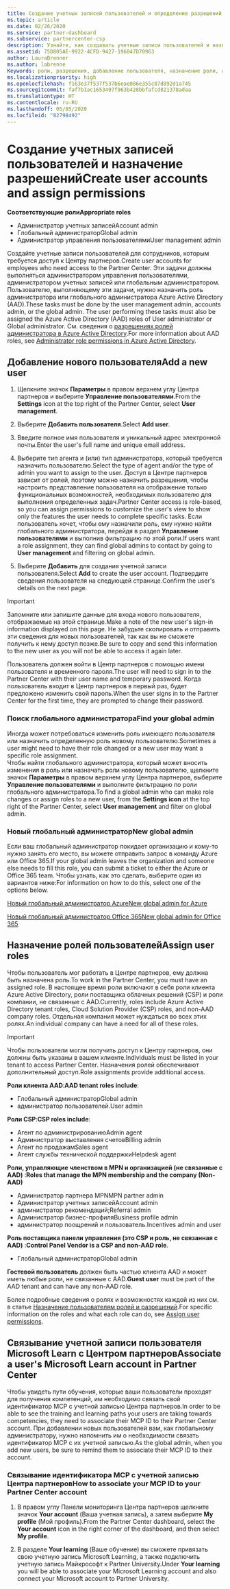 ```yaml
---
title: Создание учетных записей пользователей и определение разрешений | Центр партнеров
ms.topic: article
ms.date: 02/26/2020
ms.service: partner-dashboard
ms.subservice: partnercenter-csp
description: Узнайте, как создавать учетные записи пользователей и назначать роли в Центре партнеров для каждого сотрудника, которому требуется доступ. Это могут делать пользователи с определенными правами администратора.
ms.assetid: 75D805AE-9922-4CFD-9427-196047D70963
author: LauraBrenner
ms.author: labrenne
Keywords: роли, разрешения, добавление пользователя, назначение роли, администратор, агент,
ms.localizationpriority: high
ms.openlocfilehash: f163e37f537f537b6eae086e355c87d892d1a745
ms.sourcegitcommit: faf7b1ac1653497f963b428bbfafcd821378adaa
ms.translationtype: HT
ms.contentlocale: ru-RU
ms.lasthandoff: 05/05/2020
ms.locfileid: "82798492"
---
```

# <a name="create-user-accounts-and-assign-permissions"></a><span data-ttu-id="8e88a-105">Создание учетных записей пользователей и назначение разрешений</span><span class="sxs-lookup"><span data-stu-id="8e88a-105">Create user accounts and assign permissions</span></span>

<span data-ttu-id="8e88a-106">**Соответствующие роли**</span><span class="sxs-lookup"><span data-stu-id="8e88a-106">**Appropriate roles**</span></span>

- <span data-ttu-id="8e88a-107">Администратор учетных записей</span><span class="sxs-lookup"><span data-stu-id="8e88a-107">Account admin</span></span>
- <span data-ttu-id="8e88a-108">Глобальный администратор</span><span class="sxs-lookup"><span data-stu-id="8e88a-108">Global admin</span></span>
- <span data-ttu-id="8e88a-109">Администратор управления пользователями</span><span class="sxs-lookup"><span data-stu-id="8e88a-109">User management admin</span></span>

<span data-ttu-id="8e88a-110">Создайте учетные записи пользователей для сотрудников, которым требуется доступ к Центру партнеров.</span><span class="sxs-lookup"><span data-stu-id="8e88a-110">Create user accounts for employees who need access to the Partner Center.</span></span> <span data-ttu-id="8e88a-111">Эти задачи должны выполняться администратором управления пользователями, администратором учетных записей или глобальным администратором. Пользователю, выполняющему эти задачи, нужно назначить роль администратора или глобального администратора Azure Active Directory (AAD).</span><span class="sxs-lookup"><span data-stu-id="8e88a-111">These tasks must be done by the user management admin, accounts admin, or the global admin. The user performing these tasks must also be assigned the Azure Active Directory (AAD) roles of User administrator or Global administrator.</span></span> <span data-ttu-id="8e88a-112">См. сведения о [разрешениях ролей администратора в Azure Active Directory](https://docs.microsoft.com/azure/active-directory/users-groups-roles/directory-assign-admin-roles).</span><span class="sxs-lookup"><span data-stu-id="8e88a-112">For more information about AAD roles, see [Administrator role permissions in Azure Active Directory](https://docs.microsoft.com/azure/active-directory/users-groups-roles/directory-assign-admin-roles).</span></span>


## <a name="add-a-new-user"></a><span data-ttu-id="8e88a-113">Добавление нового пользователя</span><span class="sxs-lookup"><span data-stu-id="8e88a-113">Add a new user</span></span>

1. <span data-ttu-id="8e88a-114">Щелкните значок **Параметры** в правом верхнем углу Центра партнеров и выберите **Управление пользователями**.</span><span class="sxs-lookup"><span data-stu-id="8e88a-114">From the **Settings** icon at the top right of the Partner Center, select **User management**.</span></span>

2. <span data-ttu-id="8e88a-115">Выберите **Добавить пользователя**.</span><span class="sxs-lookup"><span data-stu-id="8e88a-115">Select **Add user**.</span></span>

3. <span data-ttu-id="8e88a-116">Введите полное имя пользователя и уникальный адрес электронной почты.</span><span class="sxs-lookup"><span data-stu-id="8e88a-116">Enter the user's full name and unique email address.</span></span>

4. <span data-ttu-id="8e88a-117">Выберите тип агента и (или) тип администратора, который требуется назначить пользователю.</span><span class="sxs-lookup"><span data-stu-id="8e88a-117">Select the type of agent and/or the type of admin you want to assign to the user.</span></span> <span data-ttu-id="8e88a-118">Доступ в Центре партнеров зависит от ролей, поэтому можно назначить разрешения, чтобы настроить представление пользователя на отображение только функциональных возможностей, необходимых пользователю для выполнения определенных задач.</span><span class="sxs-lookup"><span data-stu-id="8e88a-118">Partner Center access is role-based, so you can assign permissions to customize the user's view to show only the features the user needs to complete specific tasks.</span></span>  <span data-ttu-id="8e88a-119">Если пользователь хочет, чтобы ему назначили роль, ему нужно найти глобального администратора, перейдя в раздел **Управление пользователями** и выполнив фильтрацию по этой роли.</span><span class="sxs-lookup"><span data-stu-id="8e88a-119">If users want a role assignment, they can find global admins to contact by going to **User management** and filtering on global admin.</span></span>

5. <span data-ttu-id="8e88a-120">Выберите **Добавить** для создания учетной записи пользователя.</span><span class="sxs-lookup"><span data-stu-id="8e88a-120">Select **Add** to create the user account.</span></span> <span data-ttu-id="8e88a-121">Подтвердите сведения пользователя на следующей странице.</span><span class="sxs-lookup"><span data-stu-id="8e88a-121">Confirm the user's details on the next page.</span></span>

> [!IMPORTANT]  
> <span data-ttu-id="8e88a-122">Запомните или запишите данные для входа нового пользователя, отображаемые на этой странице.</span><span class="sxs-lookup"><span data-stu-id="8e88a-122">Make a note of the new user's sign-in information displayed on this page.</span></span> <span data-ttu-id="8e88a-123">Не забудьте скопировать и отправить эти сведения для новых пользователей, так как вы не сможете получить к нему доступ позже.</span><span class="sxs-lookup"><span data-stu-id="8e88a-123">Be sure to copy and send this information to the new user as you will not be able to access it again later.</span></span> 


<span data-ttu-id="8e88a-124">Пользователь должен войти в Центр партнеров с помощью имени пользователя и временного пароля.</span><span class="sxs-lookup"><span data-stu-id="8e88a-124">The user will need to sign in to the Partner Center with their user name and temporary password.</span></span> <span data-ttu-id="8e88a-125">Когда пользователь входит в Центр партнеров в первый раз, будет предложено изменить свой пароль.</span><span class="sxs-lookup"><span data-stu-id="8e88a-125">When the user signs in to the Partner Center for the first time, they are prompted to change their password.</span></span> 


### <a name="find-your-global-admin"></a><span data-ttu-id="8e88a-126">Поиск глобального администратора</span><span class="sxs-lookup"><span data-stu-id="8e88a-126">Find your global admin</span></span>

<span data-ttu-id="8e88a-127">Иногда может потребоваться изменить роль имеющего пользователя или назначить определенную роль новому пользователю.</span><span class="sxs-lookup"><span data-stu-id="8e88a-127">Sometimes a user might need to have their role changed or a new user may want a specific role assignment.</span></span>  
<span data-ttu-id="8e88a-128">Чтобы найти глобального администратора, который может вносить изменения в роль или назначать роли новому пользователю, щелкните значок **Параметры** в правом верхнем углу Центра партнеров, выберите **Управление пользователями** и выполните фильтрацию по роли глобального администратора.</span><span class="sxs-lookup"><span data-stu-id="8e88a-128">To find a global admin who can make role changes or assign roles to a new user, from the **Settings icon** at the top right of the Partner Center, select **User management** and filter on global admin.</span></span> 


### <a name="new-global-admin"></a><span data-ttu-id="8e88a-129">Новый глобальный администратор</span><span class="sxs-lookup"><span data-stu-id="8e88a-129">New global admin</span></span>

<span data-ttu-id="8e88a-130">Если ваш глобальный администратор покидает организацию и кому-то нужно занять его место, вы можете отправить запрос в команду Azure или Office 365.</span><span class="sxs-lookup"><span data-stu-id="8e88a-130">If your global admin leaves the organization and someone else needs to fill this role, you can submit a ticket to either the Azure or Office 365 team.</span></span> <span data-ttu-id="8e88a-131">Чтобы узнать, как это сделать, выберите один из вариантов ниже:</span><span class="sxs-lookup"><span data-stu-id="8e88a-131">For information on how to do this, select one of the options below.</span></span>

[<span data-ttu-id="8e88a-132">Новый глобальный администратор Azure</span><span class="sxs-lookup"><span data-stu-id="8e88a-132">New global admin for Azure</span></span>](https://support.microsoft.com/help/4505981/what-to-do-if-the-only-admin-for-your-mpn-program-has-left-the-company)

[<span data-ttu-id="8e88a-133">Новый глобальный администратор Office 365</span><span class="sxs-lookup"><span data-stu-id="8e88a-133">New global admin for Office 365</span></span>](https://admin.microsoft.com/)


## <a name="assign-user-roles"></a><span data-ttu-id="8e88a-134">Назначение ролей пользователей</span><span class="sxs-lookup"><span data-stu-id="8e88a-134">Assign user roles</span></span>

<span data-ttu-id="8e88a-135">Чтобы пользователь мог работать в Центре партнеров, ему должна быть назначена роль.</span><span class="sxs-lookup"><span data-stu-id="8e88a-135">To work in the Partner Center, you must have an assigned role.</span></span>  <span data-ttu-id="8e88a-136">В настоящее время роли включают в себя роли клиента Azure Active Directory, роли поставщика облачных решений (CSP) и роли компании, не связанные с AAD.</span><span class="sxs-lookup"><span data-stu-id="8e88a-136">Currently, roles include Azure Active Directory tenant roles, Cloud Solution Provider (CSP) roles, and non-AAD company roles.</span></span> <span data-ttu-id="8e88a-137">Отдельная компания может нуждаться во всех этих ролях.</span><span class="sxs-lookup"><span data-stu-id="8e88a-137">An individual company can have a need for all of these roles.</span></span>

>[!Important]
><span data-ttu-id="8e88a-138">Чтобы пользователи могли получить доступ к Центру партнеров, они должны быть указаны в вашем клиенте.</span><span class="sxs-lookup"><span data-stu-id="8e88a-138">Individuals must be listed in your tenant to access Partner Center.</span></span> <span data-ttu-id="8e88a-139">Назначения ролей обеспечивают дополнительный доступ.</span><span class="sxs-lookup"><span data-stu-id="8e88a-139">Role assignments provide additional access.</span></span>


<span data-ttu-id="8e88a-140">**Роли клиента AAD**:</span><span class="sxs-lookup"><span data-stu-id="8e88a-140">**AAD tenant roles include**:</span></span>
- <span data-ttu-id="8e88a-141">Глобальный администратор</span><span class="sxs-lookup"><span data-stu-id="8e88a-141">Global admin</span></span>
- <span data-ttu-id="8e88a-142">администратор пользователей.</span><span class="sxs-lookup"><span data-stu-id="8e88a-142">User admin</span></span>

<span data-ttu-id="8e88a-143">**Роли CSP**:</span><span class="sxs-lookup"><span data-stu-id="8e88a-143">**CSP roles include**:</span></span>
- <span data-ttu-id="8e88a-144">Агент по администрированию</span><span class="sxs-lookup"><span data-stu-id="8e88a-144">Admin agent</span></span>
- <span data-ttu-id="8e88a-145">Администратор выставления счетов</span><span class="sxs-lookup"><span data-stu-id="8e88a-145">Billing admin</span></span>
- <span data-ttu-id="8e88a-146">Агент по продажам</span><span class="sxs-lookup"><span data-stu-id="8e88a-146">Sales agent</span></span>
- <span data-ttu-id="8e88a-147">Агент службы технической поддержки</span><span class="sxs-lookup"><span data-stu-id="8e88a-147">Helpdesk agent</span></span>

<span data-ttu-id="8e88a-148">**Роли, управляющие членством в MPN и организацией (не связанные с AAD)** :</span><span class="sxs-lookup"><span data-stu-id="8e88a-148">**Roles that manage the MPN membership and the company (Non-AAD)**</span></span>
- <span data-ttu-id="8e88a-149">Администратор партнера MPN</span><span class="sxs-lookup"><span data-stu-id="8e88a-149">MPN partner admin</span></span>
- <span data-ttu-id="8e88a-150">Администратор учетных записей</span><span class="sxs-lookup"><span data-stu-id="8e88a-150">Account admin</span></span>
- <span data-ttu-id="8e88a-151">администратор рекомендаций;</span><span class="sxs-lookup"><span data-stu-id="8e88a-151">Referral admin</span></span>
- <span data-ttu-id="8e88a-152">Администратор бизнес-профиля</span><span class="sxs-lookup"><span data-stu-id="8e88a-152">Business profile admin</span></span>
- <span data-ttu-id="8e88a-153">администратор поощрений и пользователь.</span><span class="sxs-lookup"><span data-stu-id="8e88a-153">Incentives admin and user</span></span>

<span data-ttu-id="8e88a-154">**Роль поставщика панели управления (это CSP и роль, не связанная с AAD)** :</span><span class="sxs-lookup"><span data-stu-id="8e88a-154">**Control Panel Vendor is a CSP and non-AAD role**.</span></span>
- <span data-ttu-id="8e88a-155">Глобальный администратор</span><span class="sxs-lookup"><span data-stu-id="8e88a-155">Global admin</span></span>

<span data-ttu-id="8e88a-156">**Гостевой пользователь** должен быть частью клиента AAD и может иметь любые роли, не связанные с AAD.</span><span class="sxs-lookup"><span data-stu-id="8e88a-156">**Guest user** must be part of the AAD tenant and can have any non-AAD role.</span></span>

<span data-ttu-id="8e88a-157">Более подробные сведения о ролях и возможностях каждой из них см. в статье [Назначение пользователям ролей и разрешений](permissions-overview.md).</span><span class="sxs-lookup"><span data-stu-id="8e88a-157">For specific information on the roles and what each role can do, see [Assign user permissions](permissions-overview.md).</span></span>

## <a name="associate-a-users-microsoft-learn-account-in-partner-center"></a><span data-ttu-id="8e88a-158">Связывание учетной записи пользователя Microsoft Learn с Центром партнеров</span><span class="sxs-lookup"><span data-stu-id="8e88a-158">Associate a user's Microsoft Learn account in Partner Center</span></span>

<span data-ttu-id="8e88a-159">Чтобы увидеть пути обучения, которые ваши пользователи проходят для получения компетенций, им необходимо связать свой идентификатор MCP с учетной записью Центра партнеров.</span><span class="sxs-lookup"><span data-stu-id="8e88a-159">In order to be able to see the training and learning paths your users are taking towards competencies, they need to associate their MCP ID to their Partner Center account.</span></span> <span data-ttu-id="8e88a-160">При добавлении новых пользователей вам, как глобальному администратору, нужно напомнить им о необходимости связать идентификатор MCP с их учетной записью.</span><span class="sxs-lookup"><span data-stu-id="8e88a-160">As the global admin, when you add new users, be sure to remind them to associate their MCP ID to their account.</span></span> 

### <a name="how-to-associate-your-mcp-id-to-your-partner-center-account"></a><span data-ttu-id="8e88a-161">Связывание идентификатора MCP с учетной записью Центра партнеров</span><span class="sxs-lookup"><span data-stu-id="8e88a-161">How to associate your MCP ID to your Partner Center account</span></span>

1. <span data-ttu-id="8e88a-162">В правом углу Панели мониторинга Центра партнеров щелкните значок **Your account** (Ваша учетная запись), а затем выберите **My profile** (Мой профиль).</span><span class="sxs-lookup"><span data-stu-id="8e88a-162">From the Partner Center dashboard, select the **Your account** icon in the right corner of the dashboard, and then select **My profile**.</span></span>

2. <span data-ttu-id="8e88a-163">В разделе **Your learning** (Ваше обучение) вы сможете привязать свою учетную запись Microsoft Learning, а также подключить учетную запись Майкрософт к Partner University.</span><span class="sxs-lookup"><span data-stu-id="8e88a-163">Under **Your learning** you will be able to associate your Microsoft Learning account and also connect your Microsoft account to Partner University.</span></span>







